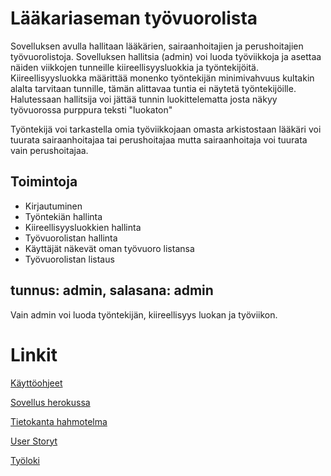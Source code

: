# Lääkariaseman työvuorolista

Sovelluksen avulla hallitaan lääkärien, sairaanhoitajien ja perushoitajien työvuorolistoja.
Sovelluksen hallitsia (admin) voi luoda työviikkoja ja asettaa näiden viikkojen tunneille kiireellisyysluokkia ja työntekijöitä.
Kiireellisyysluokka määrittää monenko työntekijän minimivahvuus kultakin alalta tarvitaan tunnille, tämän alittavaa tuntia ei näytetä työntekijöille. 
Halutessaan hallitsija voi jättää tunnin luokittelematta josta näkyy työvuorossa purppura teksti "luokaton"

Työntekijä voi tarkastella omia työviikkojaan omasta arkistostaan
lääkäri voi tuurata sairaanhoitajaa tai perushoitajaa mutta sairaanhoitaja voi tuurata vain perushoitajaa. 

## Toimintoja

- Kirjautuminen
- Työntekiän hallinta
- Kiireellisyysluokkien hallinta
- Työvuorolistan hallinta
- Käyttäjät näkevät oman työvuoro listansa
- Työvuorolistan listaus

## tunnus: admin, salasana: admin 
Vain admin voi luoda työntekijän, kiireellisyys luokan ja työviikon.

# Linkit

[Käyttöohjeet](https://github.com/Radiant92/Laakariaseman-tyovuorolista/blob/master/dokumentaatio/kayttoohje.md)

[Sovellus herokussa](https://medi-tyovuorolista-harjoitus.herokuapp.com/)

[Tietokanta hahmotelma](https://github.com/Radiant92/Laakariaseman-tyovuorolista/blob/master/dokumentaatio/tietokantaHahmotelma.md)

[User Storyt](https://github.com/Radiant92/Laakariaseman-tyovuorolista/blob/master/dokumentaatio/userStoryt.md)

[Työloki](https://github.com/Radiant92/Laakariaseman-tyovuorolista/blob/master/dokumentaatio/timelog.md)
